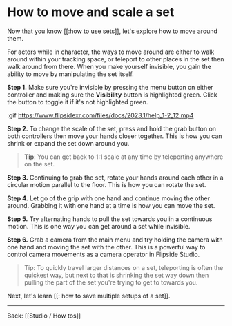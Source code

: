 # How to move and scale a set

Now that you know [[:how to use sets]], let's explore how to move around them.

For actors while in character, the ways to move around are either to walk around within your tracking space, or teleport to other places in the set then walk around from there. When you make yourself invisible, you gain the ability to move by manipulating the set itself.

**Step 1.** Make sure you're invisible by pressing the menu button on either controller and making sure the **Visibility** button is highlighted green. Click the button to toggle it if it's not highlighted green.

:gif https://www.flipsidexr.com/files/docs/2023.1/help_1-2_12.mp4

**Step 2.** To change the scale of the set, press and hold the grab button on both controllers then move your hands closer together. This is how you can shrink or expand the set down around you.

> **Tip**: You can get back to 1:1 scale at any time by teleporting anywhere on the set.

**Step 3.** Continuing to grab the set, rotate your hands around each other in a circular motion parallel to the floor. This is how you can rotate the set.

**Step 4.** Let go of the grip with one hand and continue moving the other around. Grabbing it with one hand at a time is how you can move the set.

**Step 5.** Try alternating hands to pull the set towards you in a continuous motion. This is one way you can get around a set while invisible.

**Step 6.** Grab a camera from the main menu and try holding the camera with one hand and moving the set with the other. This is a powerful way to control camera movements as a camera operator in Flipside Studio.

> Tip: To quickly travel larger distances on a set, teleporting is often the quickest way, but next to that is shrinking the set way down then pulling the part of the set you're trying to get to towards you.

Next, let's learn [[: how to save multiple setups of a set]].

---

Back: [[Studio / How tos]]
